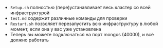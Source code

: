 - `Setup.sh` полностью (пере)устанавливает весь кластер со всей инфраструктурой
- `test.md` содержит различные команды для проверки
- `Restart.sh` позволяет перезапустить всю инфраструктуру в любой момент, если она у вас уже установлена
- Теперь вы можете подключаться на порт mongos (40000), и всё должно работать
